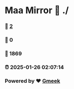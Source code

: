 # Maa Mirror :link: ./ 
### :page_facing_up: [2](.//tag.html) 
### :speech_balloon: 0 
### :hibiscus: 1869 
### :alarm_clock: 2025-01-26 02:07:14 
### Powered by :heart: [Gmeek](https://github.com/Meekdai/Gmeek)
